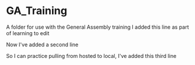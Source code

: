 # GA_Training
A folder for use with the General Assembly training
I added this line as part of learning to edit

Now I've added a second line

So I can practice pulling from hosted to local, I've added this third line
